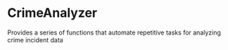 # CrimeAnalyzer
Provides a series of functions that automate repetitive tasks for analyzing crime incident data
